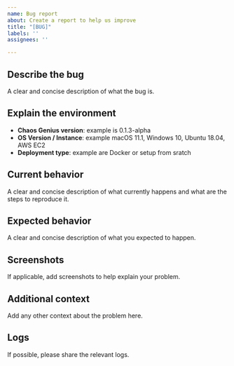 ```yaml
---
name: Bug report
about: Create a report to help us improve
title: "[BUG]"
labels: ''
assignees: ''

---
```


## Describe the bug
A clear and concise description of what the bug is.

## Explain the environment
- **Chaos Genius version**:  example is 0.1.3-alpha
- **OS Version / Instance**: example macOS 11.1, Windows 10, Ubuntu 18.04, AWS EC2
- **Deployment type**: example are Docker or setup from sratch

## Current behavior
A clear and concise description of what currently happens and what are the steps to reproduce it.

## Expected behavior
A clear and concise description of what you expected to happen.

## Screenshots
If applicable, add screenshots to help explain your problem.

## Additional context
Add any other context about the problem here.

## Logs
If possible, please share the relevant logs.
